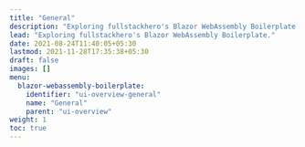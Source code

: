 ```yaml
---
title: "General"
description: "Exploring fullstackhero's Blazor WebAssembly Boilerplate."
lead: "Exploring fullstackhero's Blazor WebAssembly Boilerplate."
date: 2021-08-24T11:40:05+05:30
lastmod: 2021-11-28T17:35:38+05:30
draft: false
images: []
menu:
  blazor-webassembly-boilerplate:
    identifier: "ui-overview-general"
    name: "General"
    parent: "ui-overview"
weight: 1
toc: true
---
```



